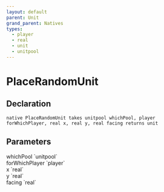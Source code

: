 ```yaml
---
layout: default
parent: Unit
grand_parent: Natives
types:
  - player
  - real
  - unit
  - unitpool
---
```


# PlaceRandomUnit

## Declaration

```
native PlaceRandomUnit takes unitpool whichPool, player forWhichPlayer, real x, real y, real facing returns unit
```

## Parameters
<dl>
  <dt>whichPool `unitpool`</dt>
  <dd></dd>

  <dt>forWhichPlayer `player`</dt>
  <dd></dd>

  <dt>x `real`</dt>
  <dd></dd>

  <dt>y `real`</dt>
  <dd></dd>

  <dt>facing `real`</dt>
  <dd></dd>
</dl>